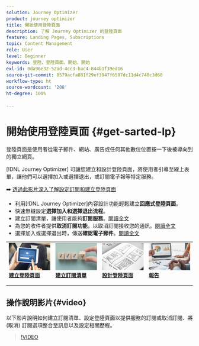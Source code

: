 ```yaml
---
solution: Journey Optimizer
product: journey optimizer
title: 開始使用登陸頁面
description: 了解 Journey Optimizer 的登陸頁面
feature: Landing Pages, Subscriptions
topic: Content Management
role: User
level: Beginner
keywords: 登陸、登陸頁面、開始、開始
exl-id: 0da96e32-52ad-4cc3-bac4-844b1f39ed16
source-git-commit: 8579acfa881f29ef3947f6597dc11d4c740c3d68
workflow-type: ht
source-wordcount: '208'
ht-degree: 100%

---
```


# 開始使用登陸頁面 {#get-sarted-lp}

登陸頁面是使用者從電子郵件、網站、廣告或任何其他數位位置按一下後被導向到的獨立網頁。

[!DNL Journey Optimizer] 可讓您建立和設計登陸頁面，將使用者引導至線上表單，讓他們可以選擇加入或選擇退出，或訂閱電子報等特定服務。

➡️ [透過此影片深入了解設定訂閱和建立登陸頁面](#video)

* 利用[!DNL Journey Optimizer]內容設計功能輕鬆建立&#x200B;**回應式登陸頁面**。
* 快速無縫設定&#x200B;**選擇加入和選擇退出流程**。
* 建立訂閱清單，讓使用者能夠&#x200B;**訂閱服務**。[閱讀全文](lp-use-cases.md#subscription-to-a-service)
* 為您的收件者提供&#x200B;**取消訂閱功能**，以取消訂閱接收您的通訊。[閱讀全文](lp-use-cases.md#opt-out)
* 選擇加入或選擇退出時，傳送&#x200B;**確認電子郵件**。[閱讀全文](lp-use-cases.md#send-confirmation-email)

<table style="table-layout:fixed"><tr style="border: 0;">
<td>
<a href="create-lp.md">
<img alt="銷售機會" src="../assets/do-not-localize/lp-subscription.jpeg">
</a>
<div><a href="create-lp.md"><strong>建立登陸頁面</strong>
</div>
<p>
</td>
<td>
<a href="subscription-list.md">
<img alt="不頻繁" src="../assets/do-not-localize/lp-list.jpg">
</a>
<div>
<a href="subscription-list.md"><strong>建立訂閱清單</strong></a>
</div>
<p></td>
<td>
<a href="design-lp.md">
<img alt="驗證" src="../assets/do-not-localize/lp-design.jpg">
</a>
<div>
<a href="design-lp.md"><strong>設計登陸頁面</strong></a>
</div>
<p>
</td>
<td>
<a href="../reports/lp-report-live.md">
<img alt="驗證" src="../assets/do-not-localize/lp-reporting.jpg">
</a>
<div>
<a href="../reports/lp-report-live.md"><strong>報告</strong></a>
</div>
<p>
</td>
</tr></table>

## 操作說明影片{#video}

以下影片說明如何建立訂閱清單、設定登陸頁面以提供服務的訂閱或取消訂閱、將 (取消) 訂閱選項整合至訊息以及設定相關歷程。

>[!VIDEO](https://video.tv.adobe.com/v/341280?quality=12&learn=on)